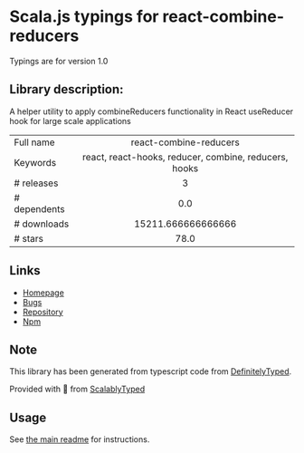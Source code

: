 
# Scala.js typings for react-combine-reducers

Typings are for version 1.0

## Library description:
A helper utility to apply combineReducers functionality in React useReducer hook for large scale applications

|                    |                 |
| ------------------ | :-------------: |
| Full name          | react-combine-reducers |
| Keywords           | react, react-hooks, reducer, combine, reducers, hooks |
| # releases         | 3 |
| # dependents       | 0.0 |
| # downloads        | 15211.666666666666 |
| # stars            | 78.0 |

## Links
- [Homepage](https://github.com/ankita1010/react-combine-reducers#readme)
- [Bugs](https://github.com/ankita1010/react-combine-reducers/issues)
- [Repository](https://github.com/ankita1010/react-combine-reducers)
- [Npm](https://www.npmjs.com/package/react-combine-reducers)
    


## Note
This library has been generated from typescript code from [DefinitelyTyped](https://definitelytyped.org).

Provided with :purple_heart: from [ScalablyTyped](https://github.com/oyvindberg/ScalablyTyped)

## Usage
See [the main readme](../../readme.md) for instructions.


